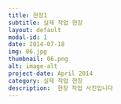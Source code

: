```yaml
---
title: 현장1
subtitle: 실제 작업 현장
layout: default
modal-id: 1
date: 2014-07-18
img: 06.jpg
thumbnail: 06.png
alt: image-alt
project-date: April 2014
category: 실제 작업 현장
description:  현장 작업 사진입니다
---
```

